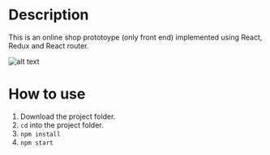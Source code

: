 # Description

This is an online shop prototoype (only front end) implemented using React, Redux and React router.


![alt text](https://raw.githubusercontent.com/giorgi-m/online-shop/master/src/Images/scrn.gif)


# How to use

1. Download the project folder.
2. ```cd``` into the project folder.
3. ```npm install```
4. ```npm start```


